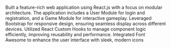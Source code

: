 Built a feature-rich web application using React.js with a focus on modular architecture. The application includes a User Module for login and registration, and a Game Module for interactive gameplay. Leveraged Bootstrap for responsive design, ensuring seamless display across different devices. Utilized React Custom Hooks to manage component logic efficiently, improving reusability and performance. Integrated Font Awesome to enhance the user interface with sleek, modern icons
